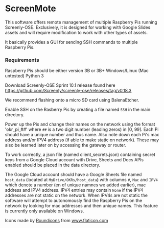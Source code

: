 # ScreenMote
This software offers remote management of multiple Raspberry Pis running Screenly-OSE. Exclusively, it is designed for working with Google Slides assets and will require modification to work with other types of assets. 

It basically provides a GUI for sending SSH commands to multiple Raspberry Pis.

### Requirements

Raspberry Pis should be either version 3B or 3B+
Windows/Linux (Mac untested)
Python 3

Download Screenly-OSE Sprint 10.1 release found here https://github.com/Screenly/screenly-ose/releases/tag/v0.18.3

We recommend flashing onto a micro SD card using BalenaEtcher.

Enable SSH on the Rasberry Pis by creating a file named `SSH` in the main directory.

Power up the Pis and change their names on the network using the format 'okr_pi_##' where `##` is a two digit number (leading zeros) in [0, 99]. Each Pi should have a unique number and thus name. Also note down each Pi's mac address and/or IPV4 address (if able to make static on network). These may also be learned later on by accessing the gateway or router. 

To work correctly, a json file (named client_secrets.json) containing secret keys from a Google Cloud account with Drive, Sheets and Docs APIs enabled should be placed in the data directory.

The Google Cloud account should have a Google Sheets file named `host_data` (located at `MyDrive/OKRs/host_data`) with columns `#`, `Mac` and `IPV4` which denote a number (en of unique namnes we added earlier), mac address and IPV4 address. IPV4 entries may contain `None` if the IPV4 addresses are not static on the network. When IPV4s are not static the software will attempt to autonomously find the Raspberry Pis on the network by looking for mac addresses and then unique names. This feature is currently only available on Windows.




<div>Icons made by <a href="https://www.flaticon.com/authors/roundicons" title="Roundicons">Roundicons</a> from <a href="https://www.flaticon.com/" title="Flaticon">www.flaticon.com</a></div>
